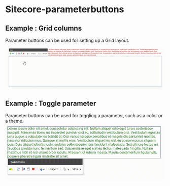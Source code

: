 # Sitecore-parameterbuttons

## Example : Grid columns

Parameter buttons can be used for setting up a Grid layout. 

![alt text](https://raw.githubusercontent.com/mquekel/Sitecore-parameterbuttons/master/WwQrzHDS2R.gif)

## Example : Toggle parameter

Parameter buttons can be used for toggling a parameter, such as a color or a theme.
![alt text](https://raw.githubusercontent.com/mquekel/Sitecore-parameterbuttons/master/TrsYCGWcKK.gif)

